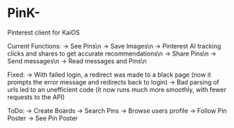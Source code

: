 # PinK-
Pinterest client for KaiOS

Current Functions:
-> See Pins\n
-> Save Images\n
-> Pinterest AI tracking clicks and shares to get accurate recommendations\n
-> Share Pins\n
-> Send messages\n
-> Read messages and Pins\n

Fixed:
-> With failed login, a redirect was made to a black page (now it prompts the error message and redirects back to login)
-> Bad parsing of urls led to an unefficient code (it now runs much more smoothly, with fewer requests to the API)

ToDo:
-> Create Boards
-> Search Pins
-> Browse users profile
-> Follow Pin Poster
-> See Pin Poster
